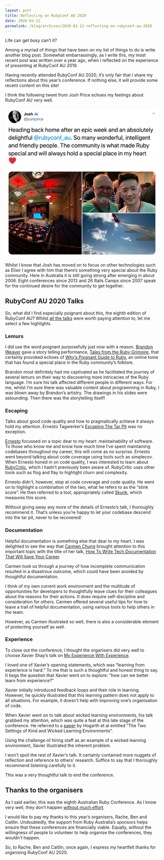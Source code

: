 ```yaml
---
layout: post
title: Reflecting on RubyConf AU 2020
date: 2020-03-12
permalink: /blog/archives/2020-03-12-reflecting-on-rubyconf-au-2020
---
```


Life can get busy can’t it?

Among a myriad of things that have been on my list of things to do is
write another blog post. Somewhat embarrassingly, as I write this, my
most recent post was written over a year ago, when I reflected on the
experience of presenting at RubyConf AU 2019.

Having recently attended RubyConf AU 2020, it’s only fair that I share
my reflections about this year’s conference. If nothing else, it will
provide some recent content on this site!

I think the following tweet from Josh Price echoes my feelings about
RubyConf AU very well.

![](/assets/images/rubyconf-au-2020.jpg)

Whilst I know that Josh has moved on to focus on other technologies such
as Elixir I agree with him that there’s something very special about the
Ruby community. Here in Australia it is still going strong after
emerging in about 2006. Eight conferences since 2013 and 26 Rails Camps
since 2007 speak for the continued desire for the community to get
together.

## RubyConf AU 2020 Talks

So, what did I find especially poignant about this, the eighth edition
of RubyConf AU? Whilst [all the
talks](https://rubyconf.org.au/2020/speakers) were worth paying
attention to, let me select a few highlights.

### Lemurs

I did use the word poignant purposefully just now with a reason.
[Brandon Weaver](https://twitter.com/keystonelemur) gave a story telling
performance, [Tales from the Ruby
Grimoire](https://www.youtube.com/watch?v=xRj5DWvdx6k), that certainly
provoked echoes of [Why’s Poignant Guide to
Ruby](https://poignant.guide/), an online tome that has found a special
place in the Ruby community’s folklore.

Brandon most definitely had me captivated as he facilitated the journey
of several lemurs on their way to discovering more intricacies of the
Ruby language. I’m sure his talk affected different people in different
ways. For me, whilst I’m sure there was valuable content about
programming in Ruby, I was blown away by Brandon’s artistry. The
drawings in his slides were astounding. Then there was the storytelling
itself!

### Escaping

Talks about good code quality and how to pragmatically achieve it always
hold my attention. Ernesto Tagwerker’s [Escaping The Tar
Pit](https://www.youtube.com/watch?v=ORb2UQ0_8zg) was no exception.

[Ernesto](https://twitter.com/etagwerker) focussed on a topic dear to my
heart: maintainability of software. To those who know me and know how
much time I’ve spent maintaining codebases throughout my career, this
will come as no surprise. Ernesto went beyond talking about code
coverage using tools such as simplecov. When Ernesto honed in on code
quality, I was interested to learn about
[RubyCritic](https://github.com/whitesmith/rubycritic), which I hadn’t
previously been aware of. RubyCritic uses other tools such as flog and
flay to highlight churn and complexity.

Ernesto didn’t, however, stop at code coverage and code quality. He went
on to highlight a combination of the two, what he refers to as the
“stink score”. He then referred to a tool, appropriately called
[Skunk](https://github.com/fastruby/skunk), which measures this score.

Without giving away any more of the details of Ernesto’s talk, I
thoroughly recommend it. That’s unless you’re happy to let your codebase
descend into the tar pit, never to be recovered!

### Documentation

Helpful documentation is something else that dear to my heart. I was
delighted to see the way that [Carmen
Chung](https://twitter.com/carmenhchung) brought attention to this
important topic with the title of her talk, [How To Write Tech
Documentation That Will Save Your
Career](https://www.youtube.com/watch?v=ocqjOFrrios).

Carmen took us through a journey of how incomplete communication
resulted in a disastrous outcome, which could have been avoided by
thoughtful documentation.

I think of my own current work environment and the multitude of
opportunities for developers to thoughtfully leave clues for their
colleagues about the reasons for their actions. It does require
self-discipline and consideration for others. Carmen offered several
useful tips for how to leave a trail of helpful documentation, using
various tools to help others in the team.

However, as Carmen illustrated so well, there is also a considerable
element of protecting yourself as well.

### Experience

To close out the conference, I thought the organisers did very well to
choose Xavier Shay’s talk on [My Experience With
Experience](https://www.youtube.com/watch?v=0na_1A_-Ebo).

I loved one of Xavier’s opening statements, which was “learning from
experience is hard.” To me that is such a thoughtful and honest thing to
say. It begs the question that Xavier went on to explore: “how can we
better learn from experience?”

Xavier initially introduced feedback loops and their role in learning.
However, he quickly illustrated that this learning pattern does not
apply to all situations. For example, it doesn’t help with improving
one’s organisation of code.

When Xavier went on to talk about wicked learning environments, his talk
grabbed my attention, which was quite a feat at this late stage of the
conference. He referred to a
[paper](https://pdfs.semanticscholar.org/5c5d/33b858eaf38f6a14b3f042202f1f44e04326.pdf)
by Hogarth et al entitled “The Two Settings of Kind and Wicked Learning
Environments”.

Using the challenge of hiring staff as an example of a wicked learning
environment, Xavier illustrated the inherent problem.

I won’t spoil the rest of Xavier’s talk. It certainly contained more
nuggets of reflection and reference to others’ research. Suffice to say
that I thoroughly recommend listening carefully to it.

This was a very thoughtful talk to end the conference.

## Thanks to the organisers

As I said earlier, this was the eighth Australian Ruby Conference. As I
know very well, they don’t happen [without much
effort](https://keithpitty.com/blog/archives/2013-02-15-anticipating-rubyconf-austalia-2013).

I would like to pay my thanks to this year’s organisers, Rache, Ben and
Caitlin. Undoubtedly, the support from Ruby Australia’s sponsors helps
ensure that these conferences are financially viable. Equally, without
the willingness of people to volunteer to help organise the conferences,
they wouldn’t happen.

So, to Rache, Ben and Caitlin, once again, I express my heartfelt thanks
for organising RubyConf AU 2020.
